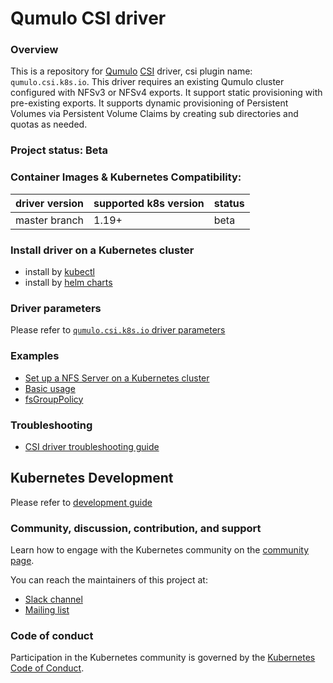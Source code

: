 # Qumulo CSI driver
<!---
[![Coverage Status](https://coveralls.io/repos/github/kubernetes-csi/csi-driver-nfs/badge.svg?branch=master)](https://coveralls.io/github/kubernetes-csi/csi-driver-nfs?branch=master)
-->

### Overview

This is a repository for [Qumulo](https://qumulo.com/) [CSI](https://kubernetes-csi.github.io/docs/) driver, csi plugin name: `qumulo.csi.k8s.io`. This driver requires an existing Qumulo cluster configured with NFSv3 or NFSv4 exports. It support static provisioning with pre-existing exports. It supports dynamic provisioning of Persistent Volumes via Persistent Volume Claims by creating sub directories and quotas as needed.

### Project status: Beta

### Container Images & Kubernetes Compatibility:
|driver version  | supported k8s version | status |
|----------------|-----------------------|--------|
|master branch   | 1.19+                 | beta   |

### Install driver on a Kubernetes cluster
 - install by [kubectl](./docs/install-qumulo-csi-driver.md)
 - install by [helm charts](./charts)

### Driver parameters
Please refer to [`qumulo.csi.k8s.io` driver parameters](./docs/driver-parameters.md)

### Examples
 - [Set up a NFS Server on a Kubernetes cluster](./deploy/example/nfs-provisioner/README.md)
 - [Basic usage](./deploy/example/README.md)
 - [fsGroupPolicy](./deploy/example/fsgroup)

### Troubleshooting
 - [CSI driver troubleshooting guide](./docs/csi-debug.md) 

## Kubernetes Development
Please refer to [development guide](./docs/csi-dev.md)

### Community, discussion, contribution, and support

Learn how to engage with the Kubernetes community on the [community page](http://kubernetes.io/community/).

You can reach the maintainers of this project at:

- [Slack channel](https://kubernetes.slack.com/messages/sig-storage)
- [Mailing list](https://groups.google.com/forum/#!forum/kubernetes-sig-storage)

### Code of conduct

Participation in the Kubernetes community is governed by the [Kubernetes Code of Conduct](code-of-conduct.md).

[owners]: https://git.k8s.io/community/contributors/guide/owners.md
[Creative Commons 4.0]: https://git.k8s.io/website/LICENSE
